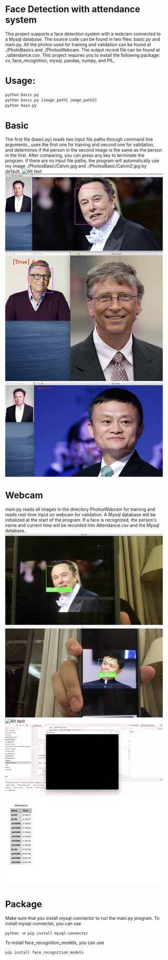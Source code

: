 # Face Detection with attendance system
This project supports a face detection system with a webcam connected to a Mysql database. The source code can be found in two files: basic.py and main.py. All the photos used for training and validation can be found at ./PhotoBasics and ./PhotosWebcam. The output record file can be found at ./attendance.csv. This project requires you to install the following package: cv, face_recognition, mysql, pandas, numpy, and PIL.
# Usage:
```bash
python basic.py
python basic.py [image_path1 image_path2]
python main.py
```
# Basic
The first file (basic.py) reads two input file paths through command line arguments., uses the first one for training and second one for validation, and determines if the person in the second image is the same as the person in the first. After comparing, you can press any key to terminate the program. If there are no input file paths, the program will automatically use my image ./PhotosBasic/Calvin.jpg and ./PhotosBasic/Calvin2.jpg by default.
![Alt text](./Doc/Demoimg8.png?raw=true)
![Alt text](./Doc/DemoImg1.jpg?raw=true)
![Alt text](./Doc/DemoImg2.jpg?raw=true)
![Alt text](./Doc/DemoImg3.png?raw=true)
# Webcam
main.py reads all images in the directory PhotosWebcam for training and reads real-time input on webcam for validation. A Mysql database will be initialized at the start of the program. If a face is recognized, the person's name and current time will be recorded into Attendance.csv and the Mysql database. 
![Alt text](./Doc/DEMOIMG5.png?raw=true)
![Alt text](./Doc/DemoImg6.png?raw=true)
![Alt text](./Doc/Demoimg7.png?raw=true)
![Alt text](./Doc/gif.gif?raw=true)
![Alt text](./Doc/excel.png?raw=true)
# Package
Make sure that you install mysql-connector to run the main.py program. To install mysql-connector, you can use
```
python -m pip install mysql-connector
```
To install face_recognition_models, you can use
```
pip install face_recognition_models
```
